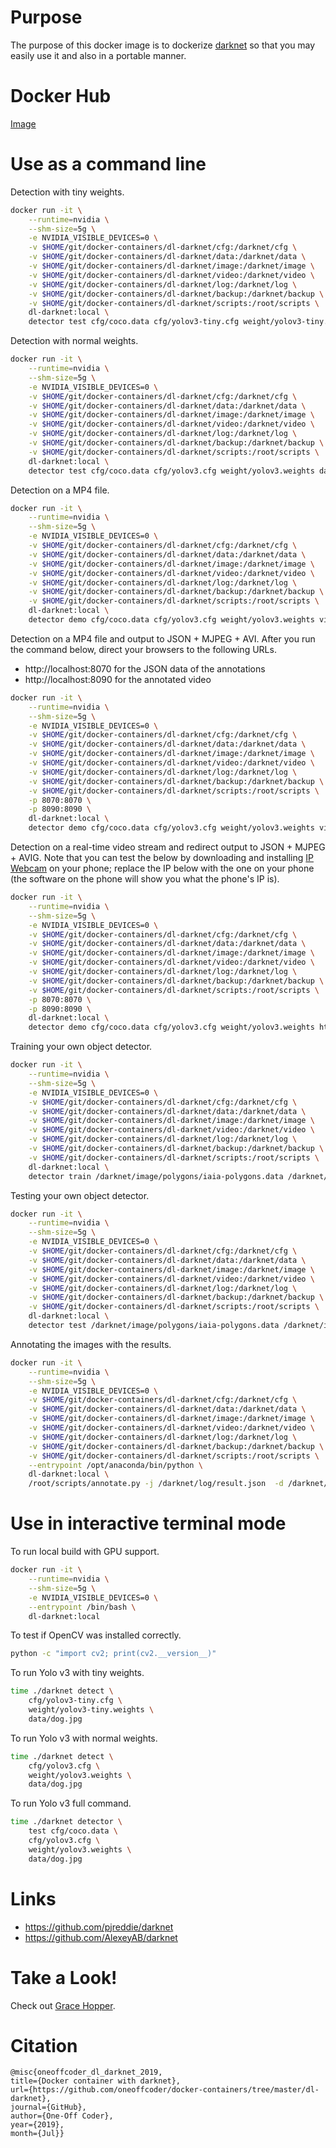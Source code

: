 # Purpose

The purpose of this docker image is to dockerize [darknet](https://pjreddie.com/darknet/) so that you may easily use it and also in a portable manner.

# Docker Hub

[Image](https://hub.docker.com/r/oneoffcoder/dl-darknet)

# Use as a command line

Detection with tiny weights.

```bash
docker run -it \
    --runtime=nvidia \
    --shm-size=5g \
    -e NVIDIA_VISIBLE_DEVICES=0 \
    -v $HOME/git/docker-containers/dl-darknet/cfg:/darknet/cfg \
    -v $HOME/git/docker-containers/dl-darknet/data:/darknet/data \
    -v $HOME/git/docker-containers/dl-darknet/image:/darknet/image \
    -v $HOME/git/docker-containers/dl-darknet/video:/darknet/video \
    -v $HOME/git/docker-containers/dl-darknet/log:/darknet/log \
    -v $HOME/git/docker-containers/dl-darknet/backup:/darknet/backup \
    -v $HOME/git/docker-containers/dl-darknet/scripts:/root/scripts \
    dl-darknet:local \
    detector test cfg/coco.data cfg/yolov3-tiny.cfg weight/yolov3-tiny.weights data/dog.jpg -dont_show > image/dog.log
```

Detection with normal weights.

```bash
docker run -it \
    --runtime=nvidia \
    --shm-size=5g \
    -e NVIDIA_VISIBLE_DEVICES=0 \
    -v $HOME/git/docker-containers/dl-darknet/cfg:/darknet/cfg \
    -v $HOME/git/docker-containers/dl-darknet/data:/darknet/data \
    -v $HOME/git/docker-containers/dl-darknet/image:/darknet/image \
    -v $HOME/git/docker-containers/dl-darknet/video:/darknet/video \
    -v $HOME/git/docker-containers/dl-darknet/log:/darknet/log \
    -v $HOME/git/docker-containers/dl-darknet/backup:/darknet/backup \
    -v $HOME/git/docker-containers/dl-darknet/scripts:/root/scripts \
    dl-darknet:local \
    detector test cfg/coco.data cfg/yolov3.cfg weight/yolov3.weights data/dog.jpg -dont_show > image/dog2.log
```

Detection on a MP4 file.

```bash
docker run -it \
    --runtime=nvidia \
    --shm-size=5g \
    -e NVIDIA_VISIBLE_DEVICES=0 \
    -v $HOME/git/docker-containers/dl-darknet/cfg:/darknet/cfg \
    -v $HOME/git/docker-containers/dl-darknet/data:/darknet/data \
    -v $HOME/git/docker-containers/dl-darknet/image:/darknet/image \
    -v $HOME/git/docker-containers/dl-darknet/video:/darknet/video \
    -v $HOME/git/docker-containers/dl-darknet/log:/darknet/log \
    -v $HOME/git/docker-containers/dl-darknet/backup:/darknet/backup \
    -v $HOME/git/docker-containers/dl-darknet/scripts:/root/scripts \
    dl-darknet:local \
    detector demo cfg/coco.data cfg/yolov3.cfg weight/yolov3.weights video/dummy.mp4 -out_filename video/dummy.avi -dont_show
```

Detection on a MP4 file and output to JSON + MJPEG + AVI. After you run the command below, direct your browsers to the following URLs.

* http://localhost:8070 for the JSON data of the annotations
* http://localhost:8090 for the annotated video

```bash
docker run -it \
    --runtime=nvidia \
    --shm-size=5g \
    -e NVIDIA_VISIBLE_DEVICES=0 \
    -v $HOME/git/docker-containers/dl-darknet/cfg:/darknet/cfg \
    -v $HOME/git/docker-containers/dl-darknet/data:/darknet/data \
    -v $HOME/git/docker-containers/dl-darknet/image:/darknet/image \
    -v $HOME/git/docker-containers/dl-darknet/video:/darknet/video \
    -v $HOME/git/docker-containers/dl-darknet/log:/darknet/log \
    -v $HOME/git/docker-containers/dl-darknet/backup:/darknet/backup \
    -v $HOME/git/docker-containers/dl-darknet/scripts:/root/scripts \
    -p 8070:8070 \
    -p 8090:8090 \
    dl-darknet:local \
    detector demo cfg/coco.data cfg/yolov3.cfg weight/yolov3.weights video/dummy.mp4 -json_port 8070 -mjpeg_port 8090 -ext_output -dont_show -out_filename video/dummy.avi
```

Detection on a real-time video stream and redirect output to JSON + MJPEG + AVIG. Note that you can test the below by downloading and installing [IP Webcam](https://play.google.com/store/apps/details?id=com.pas.webcam) on your phone; replace the IP below with the one on your phone (the software on the phone will show you what the phone's IP is).

```bash
docker run -it \
    --runtime=nvidia \
    --shm-size=5g \
    -e NVIDIA_VISIBLE_DEVICES=0 \
    -v $HOME/git/docker-containers/dl-darknet/cfg:/darknet/cfg \
    -v $HOME/git/docker-containers/dl-darknet/data:/darknet/data \
    -v $HOME/git/docker-containers/dl-darknet/image:/darknet/image \
    -v $HOME/git/docker-containers/dl-darknet/video:/darknet/video \
    -v $HOME/git/docker-containers/dl-darknet/log:/darknet/log \
    -v $HOME/git/docker-containers/dl-darknet/backup:/darknet/backup \
    -v $HOME/git/docker-containers/dl-darknet/scripts:/root/scripts \
    -p 8070:8070 \
    -p 8090:8090 \
    dl-darknet:local \
    detector demo cfg/coco.data cfg/yolov3.cfg weight/yolov3.weights http://192.168.0.210:8080/video?dummy=param.mjpg -json_port 8070 -mjpeg_port 8090 -ext_output -dont_show -out_filename video/dummy.avi
```

Training your own object detector.

```bash
docker run -it \
    --runtime=nvidia \
    --shm-size=5g \
    -e NVIDIA_VISIBLE_DEVICES=0 \
    -v $HOME/git/docker-containers/dl-darknet/cfg:/darknet/cfg \
    -v $HOME/git/docker-containers/dl-darknet/data:/darknet/data \
    -v $HOME/git/docker-containers/dl-darknet/image:/darknet/image \
    -v $HOME/git/docker-containers/dl-darknet/video:/darknet/video \
    -v $HOME/git/docker-containers/dl-darknet/log:/darknet/log \
    -v $HOME/git/docker-containers/dl-darknet/backup:/darknet/backup \
    -v $HOME/git/docker-containers/dl-darknet/scripts:/root/scripts \
    dl-darknet:local \
    detector train /darknet/image/polygons/iaia-polygons.data /darknet/image/polygons/tiny-yolo-iaia-polygons.cfg -dont_show
```

Testing your own object detector.

```bash
docker run -it \
    --runtime=nvidia \
    --shm-size=5g \
    -e NVIDIA_VISIBLE_DEVICES=0 \
    -v $HOME/git/docker-containers/dl-darknet/cfg:/darknet/cfg \
    -v $HOME/git/docker-containers/dl-darknet/data:/darknet/data \
    -v $HOME/git/docker-containers/dl-darknet/image:/darknet/image \
    -v $HOME/git/docker-containers/dl-darknet/video:/darknet/video \
    -v $HOME/git/docker-containers/dl-darknet/log:/darknet/log \
    -v $HOME/git/docker-containers/dl-darknet/backup:/darknet/backup \
    -v $HOME/git/docker-containers/dl-darknet/scripts:/root/scripts \
    dl-darknet:local \
    detector test /darknet/image/polygons/iaia-polygons.data /darknet/image/polygons/tiny-yolo-iaia-polygons.cfg /darknet/backup/tiny-yolo-iaia-polygons_last.weights -ext_output -dont_show -out /darknet/log/result.json < /darknet/image/polygons/iaia-polygons_valid.txt
```

Annotating the images with the results.

```bash
docker run -it \
    --runtime=nvidia \
    --shm-size=5g \
    -e NVIDIA_VISIBLE_DEVICES=0 \
    -v $HOME/git/docker-containers/dl-darknet/cfg:/darknet/cfg \
    -v $HOME/git/docker-containers/dl-darknet/data:/darknet/data \
    -v $HOME/git/docker-containers/dl-darknet/image:/darknet/image \
    -v $HOME/git/docker-containers/dl-darknet/video:/darknet/video \
    -v $HOME/git/docker-containers/dl-darknet/log:/darknet/log \
    -v $HOME/git/docker-containers/dl-darknet/backup:/darknet/backup \
    -v $HOME/git/docker-containers/dl-darknet/scripts:/root/scripts \
    --entrypoint /opt/anaconda/bin/python \
    dl-darknet:local \
    /root/scripts/annotate.py -j /darknet/log/result.json  -d /darknet/image/polygons/annotations
```

# Use in interactive terminal mode

To run local build with GPU support.

```bash
docker run -it \
    --runtime=nvidia \
    --shm-size=5g \
    -e NVIDIA_VISIBLE_DEVICES=0 \
    --entrypoint /bin/bash \
    dl-darknet:local
```

To test if OpenCV was installed correctly.

```bash
python -c "import cv2; print(cv2.__version__)"
```

To run Yolo v3 with tiny weights.

```bash
time ./darknet detect \
    cfg/yolov3-tiny.cfg \
    weight/yolov3-tiny.weights \
    data/dog.jpg
```

To run Yolo v3 with normal weights.

```bash
time ./darknet detect \
    cfg/yolov3.cfg \
    weight/yolov3.weights \
    data/dog.jpg
```

To run Yolo v3 full command.

```bash
time ./darknet detector \
    test cfg/coco.data \
    cfg/yolov3.cfg \
    weight/yolov3.weights \
    data/dog.jpg
```

# Links

* https://github.com/pjreddie/darknet
* https://github.com/AlexeyAB/darknet

# Take a Look!

Check out [Grace Hopper](https://en.wikipedia.org/wiki/Grace_Hopper).

# Citation

```
@misc{oneoffcoder_dl_darknet_2019, 
title={Docker container with darknet}, 
url={https://github.com/oneoffcoder/docker-containers/tree/master/dl-darknet}, 
journal={GitHub},
author={One-Off Coder}, 
year={2019}, 
month={Jul}}
```